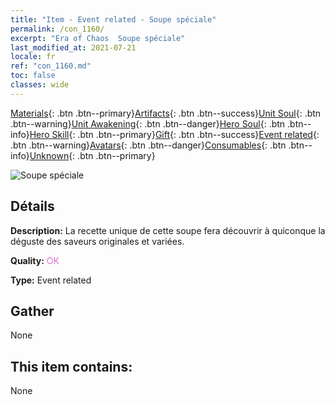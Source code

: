 ```yaml
---
title: "Item - Event related - Soupe spéciale"
permalink: /con_1160/
excerpt: "Era of Chaos  Soupe spéciale"
last_modified_at: 2021-07-21
locale: fr
ref: "con_1160.md"
toc: false
classes: wide
---
```

 [Materials](/ItemsFR/){: .btn .btn--primary}[Artifacts](/ItemsFR/Artifacts/){: .btn .btn--success}[Unit Soul](/ItemsFR/UnitSoul/){: .btn .btn--warning}[Unit Awakening](/ItemsFR/UnitAwakening/){: .btn .btn--danger}[Hero Soul](/ItemsFR/HeroSoul/){: .btn .btn--info}[Hero Skill](/ItemsFR/HeroSkill/){: .btn .btn--primary}[Gift](/ItemsFR/Gift/){: .btn .btn--success}[Event related](/ItemsFR/Events/){: .btn .btn--warning}[Avatars](/ItemsFR/Avatars/){: .btn .btn--danger}[Consumables](/ItemsFR/Consumables/){: .btn .btn--info}[Unknown](/ItemsFR/Unknown/){: .btn .btn--primary}

 ![Soupe spéciale](/images/t/i_8150003.png)

## Détails
 **Description:** La recette unique de cette soupe fera découvrir à quiconque la déguste des saveurs originales et variées.

 **Quality:** <span style="color: #DA70D6">OK</span>

 **Type:** Event related

## Gather

  None

## This item contains:

  None

